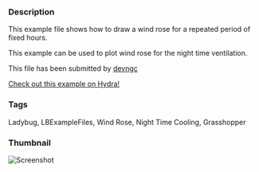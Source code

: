 ### Description 
This example file shows how to draw a wind rose for a repeated period of fixed hours.

This example can be used to plot wind rose for the night time ventilation.

This file has been submitted by [devngc](https://github.com/devngc)

[Check out this example on Hydra!](http://hydrashare.github.io/hydra/viewer?owner=devngc&fork=hydra&id=Wind_Rose_Fixed_Hours)
### Tags 
Ladybug, LBExampleFiles, Wind Rose, Night Time Cooling, Grasshopper
### Thumbnail 
![Screenshot](https://raw.githubusercontent.com/devngc/hydra/master/Wind_Rose_Fixed_Hours/thumbnail.png)
